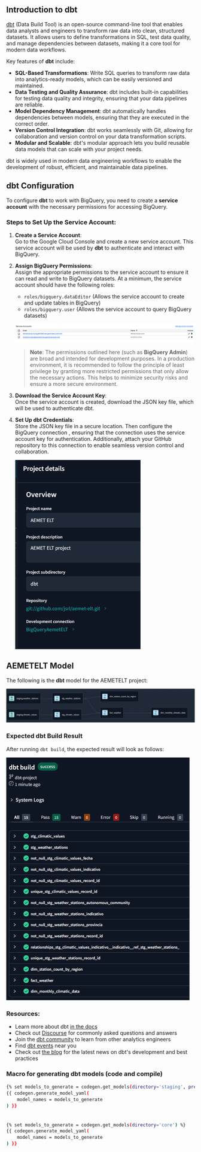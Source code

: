 ## Introduction to dbt

[dbt](https://www.getdbt.com/) (Data Build Tool) is an open-source command-line tool that enables data analysts and engineers to transform raw data into clean, structured datasets. It allows users to define transformations in SQL, test data quality, and manage dependencies between datasets, making it a core tool for modern data workflows.

Key features of **dbt** include:

- **SQL-Based Transformations**: Write SQL queries to transform raw data into analytics-ready models, which can be easily versioned and maintained.
- **Data Testing and Quality Assurance**: dbt includes built-in capabilities for testing data quality and integrity, ensuring that your data pipelines are reliable.
- **Model Dependency Management**: dbt automatically handles dependencies between models, ensuring that they are executed in the correct order.
- **Version Control Integration**: dbt works seamlessly with Git, allowing for collaboration and version control on your data transformation scripts.
- **Modular and Scalable**: dbt's modular approach lets you build reusable data models that can scale with your project needs.

dbt is widely used in modern data engineering workflows to enable the development of robust, efficient, and maintainable data pipelines.

## dbt Configuration

To configure **dbt** to work with BigQuery, you need to create a **service account** with the necessary permissions for accessing BigQuery.

### Steps to Set Up the Service Account:

1. **Create a Service Account**:  
   Go to the Google Cloud Console and create a new service account. This service account will be used by **dbt** to authenticate and interact with BigQuery.

2. **Assign BigQuery Permissions**:  
   Assign the appropriate permissions to the service account to ensure it can read and write to BigQuery datasets. At a minimum, the service account should have the following roles:
   - `roles/bigquery.dataEditor` (Allows the service account to create and update tables in BigQuery)
   - `roles/bigquery.user` (Allows the service account to query BigQuery datasets)

   ![dbt sa](../images/dbt-sa.PNG)

   > **Note**: The permissions outlined here (such as **BigQuery Admin**) are broad and intended for development purposes. In a production environment, it is recommended to follow the principle of least privilege by granting more restricted permissions that only allow the necessary actions. This helps to minimize security risks and ensure a more secure environment.
   
3. **Download the Service Account Key**:  
   Once the service account is created, download the JSON key file, which will be used to authenticate dbt.

4. **Set Up dbt Credentials**:  
   Store the JSON key file in a secure location. Then configure the BigQuery connection , ensuring that the connection uses the service account key for authentication. Additionally, attach your GitHub repository to this connection to enable seamless version control and collaboration.

   ![dbt connection](../images/dbt-connection.PNG)

## AEMETELT Model

The following is the **dbt** model for the AEMETELT project:

![dbt model](../images/dbt_model.PNG)

### Expected dbt Build Result

After running `dbt build`, the expected result will look as follows:

![dbt build](../images/dbt_build.PNG)


### Resources:
- Learn more about dbt [in the docs](https://docs.getdbt.com/docs/introduction)
- Check out [Discourse](https://discourse.getdbt.com/) for commonly asked questions and answers
- Join the [dbt community](https://getdbt.com/community) to learn from other analytics engineers
- Find [dbt events](https://events.getdbt.com) near you
- Check out [the blog](https://blog.getdbt.com/) for the latest news on dbt's development and best practices


### Macro for generating dbt models (code and compile)
```sh
{% set models_to_generate = codegen.get_models(directory='staging', prefix='stg_') %}
{{ codegen.generate_model_yaml(
    model_names = models_to_generate
) }}


{% set models_to_generate = codegen.get_models(directory='core') %}
{{ codegen.generate_model_yaml(
    model_names = models_to_generate
) }}
```